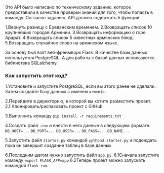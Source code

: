Это API было написано по техническому заданию, которое предоставили в качестве проверки знаний для того, чтобы попасть в команду. Согласно заданию, API должно содержать 5 функций.

1.Вернуть разницу с Ереванским временем.
2.Возвращать список 10 крупнейших городов Армении.
3.Возвращать информацию о горе Арарат.
4.Возвращать список 5 известных армянских блюд.
5.Возвращать случайное слово на армянском языке.


За основу был взят веб-фреймворк Flask. В качестве базы данных используется PostgreSQL. А для работы с базой данных используется библиотека SQLalchemy.


### Как запустить этот код?

1.Установите и запустите PostgreSQL, если вы этого ранее не сделали. Затем создайте базу данных с именем `armenia`.

2.Перейдите в директорию, в которой вы хотите разместить проект.
	2.1.Клонировать/распаковать проект с GitHub

3.Выполнить команду `pip install -r requirements.txt` 

4.Создать файл `.env` и внести в него данные в следующем формате:
	`DB_HOST=...`
	`DB_PORT=...`
	`DB_USER=...`
	`DB_PASS=...`
	`DB_NAME...`
	
5.Запустить файл `starter.py` командой `python3 starter.py` и подождать пока он завершит создание таблиц в базе данных

6.Последним шагом нужно запустить файл `app.py`. 
	6.1Сначала запустите команду `export FLASK_APP=app`
	6.2Теперь проект можно запускать командой `flask run`.
